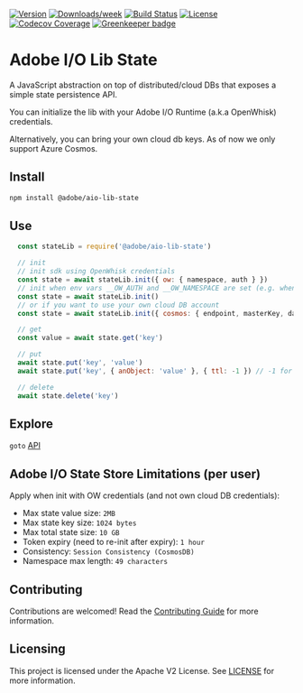 <!--
Copyright 2019 Adobe. All rights reserved.
This file is licensed to you under the Apache License, Version 2.0 (the "License");
you may not use this file except in compliance with the License. You may obtain a copy
of the License at http://www.apache.org/licenses/LICENSE-2.0

Unless required by applicable law or agreed to in writing, software distributed under
the License is distributed on an "AS IS" BASIS, WITHOUT WARRANTIES OR REPRESENTATIONS
OF ANY KIND, either express or implied. See the License for the specific language
governing permissions and limitations under the License.
-->

[![Version](https://img.shields.io/npm/v/@adobe/aio-lib-state.svg)](https://npmjs.org/package/@adobe/aio-lib-state)
[![Downloads/week](https://img.shields.io/npm/dw/@adobe/aio-lib-state.svg)](https://npmjs.org/package/@adobe/aio-lib-state)
[![Build Status](https://travis-ci.com/adobe/aio-lib-state.svg?branch=master)](https://travis-ci.com/adobe/aio-lib-state)
[![License](https://img.shields.io/badge/License-Apache%202.0-blue.svg)](https://opensource.org/licenses/Apache-2.0)
[![Codecov Coverage](https://img.shields.io/codecov/c/github/adobe/aio-lib-state/master.svg?style=flat-square)](https://codecov.io/gh/adobe/aio-lib-state/) [![Greenkeeper badge](https://badges.greenkeeper.io/adobe/aio-lib-state.svg)](https://greenkeeper.io/)

# Adobe I/O Lib State

A JavaScript abstraction on top of distributed/cloud DBs that exposes a simple state persistence API.

You can initialize the lib with your Adobe I/O Runtime (a.k.a OpenWhisk) credentials.

Alternatively, you can bring your own cloud db keys. As of now we only support Azure Cosmos.

## Install

```bash
npm install @adobe/aio-lib-state
```

## Use

```js
  const stateLib = require('@adobe/aio-lib-state')

  // init
  // init sdk using OpenWhisk credentials
  const state = await stateLib.init({ ow: { namespace, auth } })
  // init when env vars __OW_AUTH and __OW_NAMESPACE are set (e.g. when running in an OpenWhisk action)
  const state = await stateLib.init()
  // or if you want to use your own cloud DB account
  const state = await stateLib.init({ cosmos: { endpoint, masterKey, databaseId, containerId, partitionKey } })

  // get
  const value = await state.get('key')

  // put
  await state.put('key', 'value')
  await state.put('key', { anObject: 'value' }, { ttl: -1 }) // -1 for no expiry, defaults to 86400 (24 hours)

  // delete
  await state.delete('key')
```

## Explore

`goto` [API](doc/api.md)

## Adobe I/O State Store Limitations (per user)

Apply when init with OW credentials (and not own cloud DB credentials):

- Max state value size: `2MB`
- Max state key size: `1024 bytes`
- Max total state size: `10 GB`
- Token expiry (need to re-init after expiry): `1 hour`
- Consistency: `Session Consistency (CosmosDB)`
- Namespace max length: `49 characters`

## Contributing

Contributions are welcomed! Read the [Contributing Guide](./.github/CONTRIBUTING.md) for more information.

## Licensing

This project is licensed under the Apache V2 License. See [LICENSE](LICENSE) for more information.
